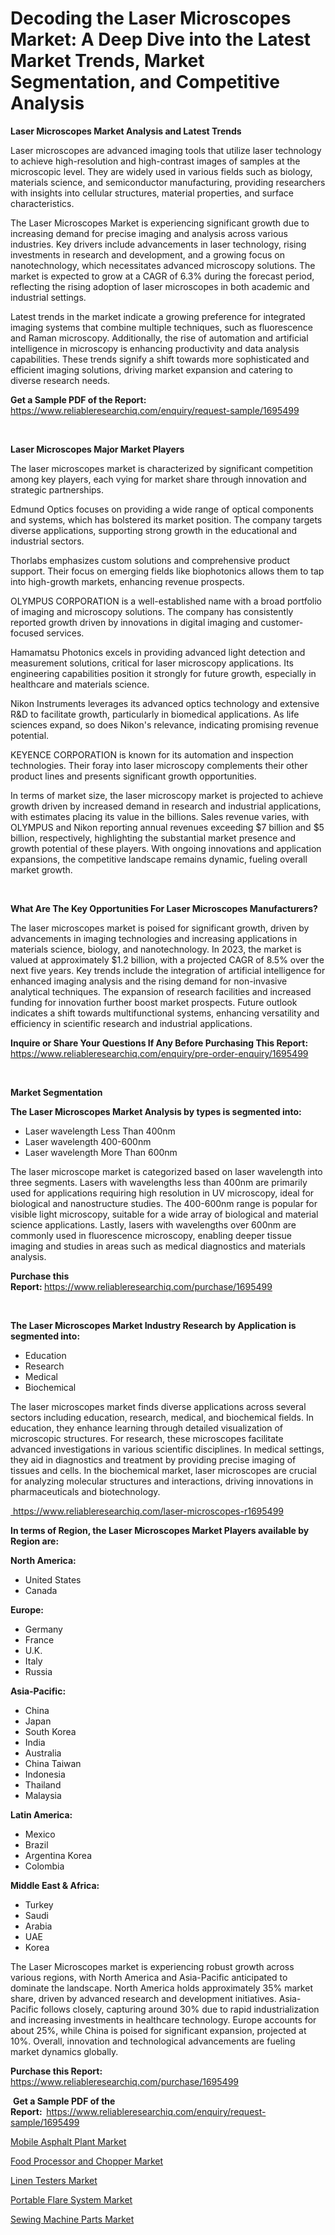 <p><h1>Decoding the Laser Microscopes Market: A Deep Dive into the Latest Market Trends, Market Segmentation, and Competitive Analysis</h1></p><p><strong>Laser Microscopes Market Analysis and Latest Trends</strong></p>
<p><p>Laser microscopes are advanced imaging tools that utilize laser technology to achieve high-resolution and high-contrast images of samples at the microscopic level. They are widely used in various fields such as biology, materials science, and semiconductor manufacturing, providing researchers with insights into cellular structures, material properties, and surface characteristics.</p><p>The Laser Microscopes Market is experiencing significant growth due to increasing demand for precise imaging and analysis across various industries. Key drivers include advancements in laser technology, rising investments in research and development, and a growing focus on nanotechnology, which necessitates advanced microscopy solutions. The market is expected to grow at a CAGR of 6.3% during the forecast period, reflecting the rising adoption of laser microscopes in both academic and industrial settings.</p><p>Latest trends in the market indicate a growing preference for integrated imaging systems that combine multiple techniques, such as fluorescence and Raman microscopy. Additionally, the rise of automation and artificial intelligence in microscopy is enhancing productivity and data analysis capabilities. These trends signify a shift towards more sophisticated and efficient imaging solutions, driving market expansion and catering to diverse research needs.</p></p>
<p><strong>Get a Sample PDF of the Report:&nbsp;</strong> <a href="https://www.reliableresearchiq.com/enquiry/request-sample/1695499?utm_campaign=1744&utm_medium=2&utm_source=Github&utm_content=ia&utm_term=19102024&utm_id=laser-microscopes">https://www.reliableresearchiq.com/enquiry/request-sample/1695499</a></p>
<p>&nbsp;</p>
<p><strong>Laser Microscopes Major Market Players</strong></p>
<p><p>The laser microscopes market is characterized by significant competition among key players, each vying for market share through innovation and strategic partnerships. </p><p>Edmund Optics focuses on providing a wide range of optical components and systems, which has bolstered its market position. The company targets diverse applications, supporting strong growth in the educational and industrial sectors.</p><p>Thorlabs emphasizes custom solutions and comprehensive product support. Their focus on emerging fields like biophotonics allows them to tap into high-growth markets, enhancing revenue prospects.</p><p>OLYMPUS CORPORATION is a well-established name with a broad portfolio of imaging and microscopy solutions. The company has consistently reported growth driven by innovations in digital imaging and customer-focused services. </p><p>Hamamatsu Photonics excels in providing advanced light detection and measurement solutions, critical for laser microscopy applications. Its engineering capabilities position it strongly for future growth, especially in healthcare and materials science.</p><p>Nikon Instruments leverages its advanced optics technology and extensive R&D to facilitate growth, particularly in biomedical applications. As life sciences expand, so does Nikon's relevance, indicating promising revenue potential.</p><p>KEYENCE CORPORATION is known for its automation and inspection technologies. Their foray into laser microscopy complements their other product lines and presents significant growth opportunities.</p><p>In terms of market size, the laser microscopy market is projected to achieve growth driven by increased demand in research and industrial applications, with estimates placing its value in the billions. Sales revenue varies, with OLYMPUS and Nikon reporting annual revenues exceeding $7 billion and $5 billion, respectively, highlighting the substantial market presence and growth potential of these players. With ongoing innovations and application expansions, the competitive landscape remains dynamic, fueling overall market growth.</p></p>
<p>&nbsp;</p>
<p><strong>What Are The Key Opportunities For Laser Microscopes Manufacturers?</strong></p>
<p><p>The laser microscopes market is poised for significant growth, driven by advancements in imaging technologies and increasing applications in materials science, biology, and nanotechnology. In 2023, the market is valued at approximately $1.2 billion, with a projected CAGR of 8.5% over the next five years. Key trends include the integration of artificial intelligence for enhanced imaging analysis and the rising demand for non-invasive analytical techniques. The expansion of research facilities and increased funding for innovation further boost market prospects. Future outlook indicates a shift towards multifunctional systems, enhancing versatility and efficiency in scientific research and industrial applications.</p></p>
<p><strong>Inquire or Share Your Questions If Any Before Purchasing This Report:</strong> <a href="https://www.reliableresearchiq.com/enquiry/pre-order-enquiry/1695499?utm_campaign=1744&utm_medium=2&utm_source=Github&utm_content=ia&utm_term=19102024&utm_id=laser-microscopes">https://www.reliableresearchiq.com/enquiry/pre-order-enquiry/1695499</a></p>
<p>&nbsp;</p>
<p><strong>Market Segmentation</strong></p>
<p><strong>The Laser Microscopes Market Analysis by types is segmented into:</strong></p>
<p><ul><li>Laser wavelength Less Than 400nm</li><li>Laser wavelength 400-600nm</li><li>Laser wavelength More Than 600nm</li></ul></p>
<p><p>The laser microscope market is categorized based on laser wavelength into three segments. Lasers with wavelengths less than 400nm are primarily used for applications requiring high resolution in UV microscopy, ideal for biological and nanostructure studies. The 400-600nm range is popular for visible light microscopy, suitable for a wide array of biological and material science applications. Lastly, lasers with wavelengths over 600nm are commonly used in fluorescence microscopy, enabling deeper tissue imaging and studies in areas such as medical diagnostics and materials analysis.</p></p>
<p><strong>Purchase this Report:&nbsp;</strong><a href="https://www.reliableresearchiq.com/purchase/1695499?utm_campaign=1744&utm_medium=2&utm_source=Github&utm_content=ia&utm_term=19102024&utm_id=laser-microscopes">https://www.reliableresearchiq.com/purchase/1695499</a></p>
<p>&nbsp;</p>
<p><strong>The Laser Microscopes Market Industry Research by Application is segmented into:</strong></p>
<p><ul><li>Education</li><li>Research</li><li>Medical</li><li>Biochemical</li></ul></p>
<p><p>The laser microscopes market finds diverse applications across several sectors including education, research, medical, and biochemical fields. In education, they enhance learning through detailed visualization of microscopic structures. For research, these microscopes facilitate advanced investigations in various scientific disciplines. In medical settings, they aid in diagnostics and treatment by providing precise imaging of tissues and cells. In the biochemical market, laser microscopes are crucial for analyzing molecular structures and interactions, driving innovations in pharmaceuticals and biotechnology.</p></p>
<p><a href="https://www.reliableresearchiq.com/laser-microscopes-r1695499?utm_campaign=1744&utm_medium=2&utm_source=Github&utm_content=ia&utm_term=19102024&utm_id=laser-microscopes">&nbsp;https://www.reliableresearchiq.com/laser-microscopes-r1695499</a></p>
<p><strong>In terms of Region, the Laser Microscopes Market Players available by Region are:</strong></p>
<p>
    <p> <strong> North America: </strong>
        <ul>
            <li>United States</li>
            <li>Canada</li>
        </ul>
        </p> 
    <p> <strong> Europe: </strong>
        <ul>
            <li>Germany</li>
            <li>France</li>
            <li>U.K.</li>
            <li>Italy</li>
            <li>Russia</li>
        </ul>
        </p> 
    <p> <strong> Asia-Pacific: </strong>
        <ul>
            <li>China</li>
            <li>Japan</li>
            <li>South Korea</li>
            <li>India</li>
            <li>Australia</li>
            <li>China Taiwan</li>
            <li>Indonesia</li>
            <li>Thailand</li>
            <li>Malaysia</li>
        </ul>
        </p> 
    <p> <strong> Latin America: </strong>
        <ul>
            <li>Mexico</li>
            <li>Brazil</li>
            <li>Argentina Korea</li>
            <li>Colombia</li>
        </ul>
        </p> 
    <p> <strong> Middle East & Africa: </strong>
        <ul>
            <li>Turkey</li>
            <li>Saudi</li>
            <li>Arabia</li>
            <li>UAE</li>
            <li>Korea</li>
        </ul>
    </p>
    </p>
<p><p>The Laser Microscopes market is experiencing robust growth across various regions, with North America and Asia-Pacific anticipated to dominate the landscape. North America holds approximately 35% market share, driven by advanced research and development initiatives. Asia-Pacific follows closely, capturing around 30% due to rapid industrialization and increasing investments in healthcare technology. Europe accounts for about 25%, while China is poised for significant expansion, projected at 10%. Overall, innovation and technological advancements are fueling market dynamics globally.</p></p>
<p><strong>Purchase this Report: </strong><a href="https://www.reliableresearchiq.com/purchase/1695499?utm_campaign=1744&utm_medium=2&utm_source=Github&utm_content=ia&utm_term=19102024&utm_id=laser-microscopes">https://www.reliableresearchiq.com/purchase/1695499</a></p>
<p>&nbsp;<strong>Get a Sample PDF of the Report:&nbsp;&nbsp;</strong><a href="https://www.reliableresearchiq.com/enquiry/request-sample/1695499?utm_campaign=1744&utm_medium=2&utm_source=Github&utm_content=ia&utm_term=19102024&utm_id=laser-microscopes">https://www.reliableresearchiq.com/enquiry/request-sample/1695499</a></p>
<p><strong></strong></p>
<p><p><a href="https://www.linkedin.com/pulse/mobile-asphalt-plant-market-size-share-analysis-growth-trends-mfppf?utm_campaign=1744&utm_medium=2&utm_source=Github&utm_content=ia&utm_term=19102024&utm_id=laser-microscopes">Mobile Asphalt Plant Market</a></p><p><a href="https://www.linkedin.com/pulse/food-processor-chopper-market-dynamics-application-types-emerging-vg5xf?utm_campaign=1744&utm_medium=2&utm_source=Github&utm_content=ia&utm_term=19102024&utm_id=laser-microscopes">Food Processor and Chopper Market</a></p><p><a href="https://github.com/AlisaRowe24/Market-Research-Report-List-1/blob/main/linen-testers-market.md?utm_campaign=1744&utm_medium=2&utm_source=Github&utm_content=ia&utm_term=19102024&utm_id=laser-microscopes">Linen Testers Market</a></p><p><a href="https://www.linkedin.com/pulse/portable-flare-system-market-outlook-forecast-from-2024-2031-5dnrf?utm_campaign=1744&utm_medium=2&utm_source=Github&utm_content=ia&utm_term=19102024&utm_id=laser-microscopes">Portable Flare System Market</a></p><p><a href="https://www.linkedin.com/pulse/sewing-machine-parts-market-emerging-trends-future-prospects-jslwf?utm_campaign=1744&utm_medium=2&utm_source=Github&utm_content=ia&utm_term=19102024&utm_id=laser-microscopes">Sewing Machine Parts Market</a></p></p>